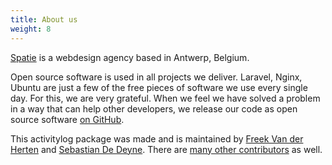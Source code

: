 ```yaml
---
title: About us
weight: 8
---
```


[Spatie](https://spatie.be) is a webdesign agency based in Antwerp, Belgium.

Open source software is used in all projects we deliver. Laravel, Nginx, Ubuntu are just a few 
of the free pieces of software we use every single day. For this, we are very grateful. 
When we feel we have solved a problem in a way that can help other developers, 
we release our code as open source software [on GitHub](https://spatie.be/opensource).

This activitylog package was made and is maintained by [Freek Van der Herten](https://twitter.com/freekmurze) 
and [Sebastian De Deyne](https://twitter.com/sebdedeyne). There are 
[many other contributors](https://github.com/spatie/laravel-activitylog/graphs/contributors) as well.
